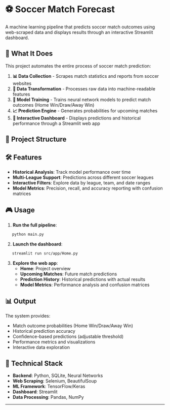 # ⚽ Soccer Match Forecast

A machine learning pipeline that predicts soccer match outcomes using web-scraped data and displays results through an interactive Streamlit dashboard.

## 🚀 What It Does

This project automates the entire process of soccer match prediction:

1. **📊 Data Collection** - Scrapes match statistics and reports from soccer websites
2. **🔄 Data Transformation** - Processes raw data into machine-readable features
3. **🤖 Model Training** - Trains neural network models to predict match outcomes (Home Win/Draw/Away Win)
4. **📈 Prediction Engine** - Generates probabilities for upcoming matches
5. **🎯 Interactive Dashboard** - Displays predictions and historical performance through a Streamlit web app

## 📁 Project Structure

## 🛠️ Features

- **Historical Analysis**: Track model performance over time
- **Multi-League Support**: Predictions across different soccer leagues
- **Interactive Filters**: Explore data by league, team, and date ranges
- **Model Metrics**: Precision, recall, and accuracy reporting with confusion matrices

## 🎮 Usage

1. **Run the full pipeline**:
```bash
   python main.py
```

2. **Launch the dashboard**:
```bash
   streamlit run src/app/Home.py
```

3. **Explore the web app**:
   - **Home**: Project overview
   - **Upcoming Matches**: Future match predictions
   - **Prediction History**: Historical predictions with actual results
   - **Model Metrics**: Performance analysis and confusion matrices

## 📊 Output

The system provides:
- Match outcome probabilities (Home Win/Draw/Away Win)
- Historical prediction accuracy
- Confidence-based predictions (adjustable threshold)
- Performance metrics and visualizations
- Interactive data exploration

## 🔧 Technical Stack

- **Backend**: Python, SQLite, Neural Networks
- **Web Scraping**: Selenium, BeautifulSoup
- **ML Framework**: TensorFlow/Keras
- **Dashboard**: Streamlit
- **Data Processing**: Pandas, NumPy

---

